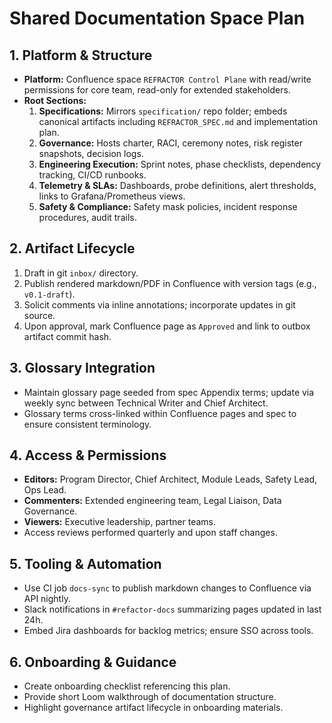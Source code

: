 # Shared Documentation Space Plan

## 1. Platform & Structure
- **Platform:** Confluence space `REFRACTOR Control Plane` with read/write permissions for core team, read-only for extended stakeholders.
- **Root Sections:**
  1. **Specifications:** Mirrors `specification/` repo folder; embeds canonical artifacts including `REFRACTOR_SPEC.md` and implementation plan.
  2. **Governance:** Hosts charter, RACI, ceremony notes, risk register snapshots, decision logs.
  3. **Engineering Execution:** Sprint notes, phase checklists, dependency tracking, CI/CD runbooks.
  4. **Telemetry & SLAs:** Dashboards, probe definitions, alert thresholds, links to Grafana/Prometheus views.
  5. **Safety & Compliance:** Safety mask policies, incident response procedures, audit trails.

## 2. Artifact Lifecycle
1. Draft in git `inbox/` directory.
2. Publish rendered markdown/PDF in Confluence with version tags (e.g., `v0.1-draft`).
3. Solicit comments via inline annotations; incorporate updates in git source.
4. Upon approval, mark Confluence page as `Approved` and link to outbox artifact commit hash.

## 3. Glossary Integration
- Maintain glossary page seeded from spec Appendix terms; update via weekly sync between Technical Writer and Chief Architect.
- Glossary terms cross-linked within Confluence pages and spec to ensure consistent terminology.

## 4. Access & Permissions
- **Editors:** Program Director, Chief Architect, Module Leads, Safety Lead, Ops Lead.
- **Commenters:** Extended engineering team, Legal Liaison, Data Governance.
- **Viewers:** Executive leadership, partner teams.
- Access reviews performed quarterly and upon staff changes.

## 5. Tooling & Automation
- Use CI job `docs-sync` to publish markdown changes to Confluence via API nightly.
- Slack notifications in `#refactor-docs` summarizing pages updated in last 24h.
- Embed Jira dashboards for backlog metrics; ensure SSO across tools.

## 6. Onboarding & Guidance
- Create onboarding checklist referencing this plan.
- Provide short Loom walkthrough of documentation structure.
- Highlight governance artifact lifecycle in onboarding materials.

